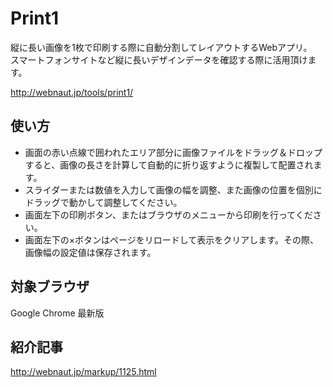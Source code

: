 # Print1
縦に長い画像を1枚で印刷する際に自動分割してレイアウトするWebアプリ。  
スマートフォンサイトなど縦に長いデザインデータを確認する際に活用頂けます。

http://webnaut.jp/tools/print1/

## 使い方
- 画面の赤い点線で囲われたエリア部分に画像ファイルをドラッグ＆ドロップすると、画像の長さを計算して自動的に折り返すように複製して配置されます。
- スライダーまたは数値を入力して画像の幅を調整、また画像の位置を個別にドラッグで動かして調整してください。
- 画面左下の印刷ボタン、またはブラウザのメニューから印刷を行ってください。
- 画面左下の×ボタンはページをリロードして表示をクリアします。その際、画像幅の設定値は保存されます。

## 対象ブラウザ
Google Chrome 最新版

## 紹介記事
http://webnaut.jp/markup/1125.html